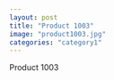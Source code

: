 ```yaml
---
layout: post
title: "Product 1003"
image: "product1003.jpg"
categories: "category1"
---
```

Product 1003
